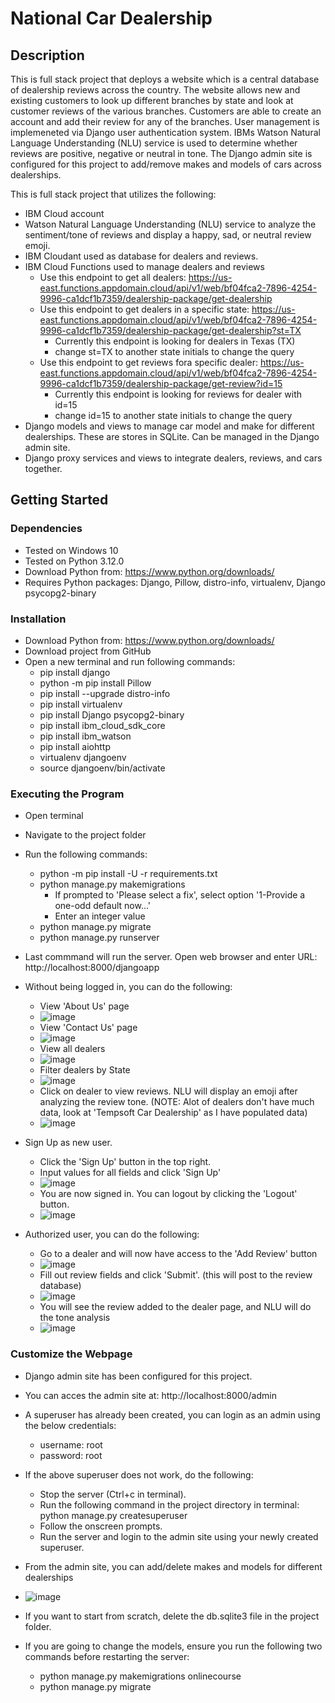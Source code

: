 # National Car Dealership

## Description

This is full stack project that deploys a website which is a central database of dealership reviews across the country. The website allows new and existing customers to look up different branches by state and look at customer reviews of the various branches. Customers are able to create an account and add their review for any of the branches. User management is implemeneted via Django user authentication system. IBMs Watson Natural Language Understanding (NLU) service is used to determine whether reviews are positive, negative or neutral in tone. The Django admin site is configured for this project to add/remove makes and models of cars across dealerships. 

This is full stack project that utilizes the following:
- IBM Cloud account
- Watson Natural Language Understanding (NLU) service to analyze the sentiment/tone of reviews and display a happy, sad, or neutral review emoji. 
- IBM Cloudant used as database for dealers and reviews.
- IBM Cloud Functions used to manage dealers and reviews
     - Use this endpoint to get all dealers: https://us-east.functions.appdomain.cloud/api/v1/web/bf04fca2-7896-4254-9996-ca1dcf1b7359/dealership-package/get-dealership
     - Use this endpoint to get dealers in a specific state: https://us-east.functions.appdomain.cloud/api/v1/web/bf04fca2-7896-4254-9996-ca1dcf1b7359/dealership-package/get-dealership?st=TX
          - Currently this endpoint is looking for dealers in Texas (TX)
          - change st=TX to another state initials to change the query
     - Use this endpoint to get reviews fora  specific dealer: https://us-east.functions.appdomain.cloud/api/v1/web/bf04fca2-7896-4254-9996-ca1dcf1b7359/dealership-package/get-review?id=15
          - Currently this endpoint is looking for reviews for dealer with id=15
          - change id=15 to another state initials to change the query
- Django models and views to manage car model and make for different dealerships. These are stores in SQLite. Can be managed in the Django admin site. 
- Django proxy services and views to integrate dealers, reviews, and cars together.

## Getting Started

### Dependencies
- Tested on Windows 10
- Tested on Python 3.12.0
- Download Python from: https://www.python.org/downloads/
- Requires Python packages: Django, Pillow, distro-info, virtualenv, Django psycopg2-binary

### Installation
- Download Python from: https://www.python.org/downloads/
- Download project from GitHub
- Open a new terminal and run following commands:
     - pip install django
     - python -m pip install Pillow
     - pip install --upgrade distro-info
     - pip install virtualenv
     - pip install Django psycopg2-binary
     - pip install ibm_cloud_sdk_core
     - pip install ibm_watson
     - pip install aiohttp
     - virtualenv djangoenv
     - source djangoenv/bin/activate
  
### Executing the Program
- Open terminal
- Navigate to the project folder
- Run the following commands:
     - python -m pip install -U -r requirements.txt
     - python manage.py makemigrations
          - If prompted to 'Please select a fix', select option '1-Provide a one-odd default now...'
          - Enter an integer value
     - python manage.py migrate
     - python manage.py runserver
- Last commmand will run the server. Open web browser and enter URL: http://localhost:8000/djangoapp

- Without being logged in, you can do the following:
     - View 'About Us' page
     - ![image](https://github.com/MaayonThayaparan/National-Car-Dealership/assets/43158629/204ea253-14b0-4743-b8be-28b593ee0520)
     - View 'Contact Us' page
     - ![image](https://github.com/MaayonThayaparan/National-Car-Dealership/assets/43158629/50746a1c-5dce-4457-a7fa-6fc9b9c69ed9)
     - View all dealers
     - ![image](https://github.com/MaayonThayaparan/National-Car-Dealership/assets/43158629/7d6abb7b-2203-49cf-a8c9-e0dee4c5f069)
     - Filter dealers by State
     - ![image](https://github.com/MaayonThayaparan/National-Car-Dealership/assets/43158629/824f6725-4e00-4f1f-9a1c-185b6a7fe71a)
     - Click on dealer to view reviews. NLU will display an emoji after analyzing the review tone. (NOTE: Alot of dealers don't have much data, look at 'Tempsoft Car Dealership' as I have populated data)
     - ![image](https://github.com/MaayonThayaparan/National-Car-Dealership/assets/43158629/effab6b2-36b7-4c26-9e1f-36daacbb2ef5)
 
- Sign Up as new user.
     - Click the 'Sign Up' button in the top right.
     - Input values for all fields and click 'Sign Up'
     - ![image](https://github.com/MaayonThayaparan/National-Car-Dealership/assets/43158629/a01e3423-0972-492f-8cff-a3535dce074f)
     - You are now signed in. You can logout by clicking the 'Logout' button.
     - ![image](https://github.com/MaayonThayaparan/National-Car-Dealership/assets/43158629/ccce69d6-a978-4a9b-8473-d2b0b44fa5e0)

- Authorized user, you can do the following:
     - Go to a dealer and will now have access to the 'Add Review' button
     - ![image](https://github.com/MaayonThayaparan/National-Car-Dealership/assets/43158629/2dea4a39-374f-4c81-901e-fb9c85ee75fa)
     - Fill out review fields and click 'Submit'. (this will post to the review database)
     - ![image](https://github.com/MaayonThayaparan/National-Car-Dealership/assets/43158629/dc92f8a8-8f43-4208-a978-4944fdac3f3f)
     - You will see the review added to the dealer page, and NLU will do the tone analysis
     - ![image](https://github.com/MaayonThayaparan/National-Car-Dealership/assets/43158629/a39672f1-aea9-4f2e-afd1-576d299da493)


### Customize the Webpage
- Django admin site has been configured for this project.
- You can acces the admin site at: http://localhost:8000/admin
- A superuser has already been created, you can login as an admin using the below credentials:
     - username: root
     - password: root
- If the above superuser does not work, do the following:
     - Stop the server (Ctrl+c in terminal).
     - Run the following command in the project directory in terminal: python manage.py createsuperuser
     - Follow the onscreen prompts.
     - Run the server and login to the admin site using your newly created superuser.
- From the admin site, you can add/delete makes and models for different dealerships
- ![image](https://github.com/MaayonThayaparan/National-Car-Dealership/assets/43158629/2564d4e4-921d-40bb-973c-06f0994ae5c4)

- If you want to start from scratch, delete the db.sqlite3 file in the project folder.
- If you are going to change the models, ensure you run the following two commands before restarting the server:
     - python manage.py makemigrations onlinecourse
     - python manage.py migrate








 


